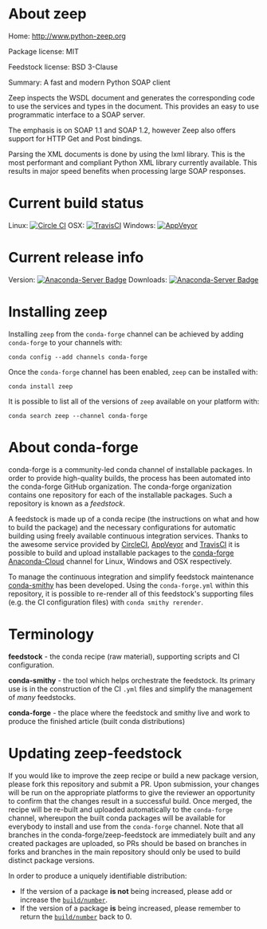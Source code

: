 About zeep
==========

Home: http://www.python-zeep.org

Package license: MIT

Feedstock license: BSD 3-Clause

Summary: A fast and modern Python SOAP client

Zeep inspects the WSDL document and generates the corresponding code to use
the services and types in the document. This provides an easy to use
programmatic interface to a SOAP server.

The emphasis is on SOAP 1.1 and SOAP 1.2, however Zeep also offers support
for HTTP Get and Post bindings.

Parsing the XML documents is done by using the lxml library. This is the
most performant and compliant Python XML library currently available. This
results in major speed benefits when processing large SOAP responses.


Current build status
====================

Linux: [![Circle CI](https://circleci.com/gh/conda-forge/zeep-feedstock.svg?style=shield)](https://circleci.com/gh/conda-forge/zeep-feedstock)
OSX: [![TravisCI](https://travis-ci.org/conda-forge/zeep-feedstock.svg?branch=master)](https://travis-ci.org/conda-forge/zeep-feedstock)
Windows: [![AppVeyor](https://ci.appveyor.com/api/projects/status/github/conda-forge/zeep-feedstock?svg=True)](https://ci.appveyor.com/project/conda-forge/zeep-feedstock/branch/master)

Current release info
====================
Version: [![Anaconda-Server Badge](https://anaconda.org/conda-forge/zeep/badges/version.svg)](https://anaconda.org/conda-forge/zeep)
Downloads: [![Anaconda-Server Badge](https://anaconda.org/conda-forge/zeep/badges/downloads.svg)](https://anaconda.org/conda-forge/zeep)

Installing zeep
===============

Installing `zeep` from the `conda-forge` channel can be achieved by adding `conda-forge` to your channels with:

```
conda config --add channels conda-forge
```

Once the `conda-forge` channel has been enabled, `zeep` can be installed with:

```
conda install zeep
```

It is possible to list all of the versions of `zeep` available on your platform with:

```
conda search zeep --channel conda-forge
```


About conda-forge
=================

conda-forge is a community-led conda channel of installable packages.
In order to provide high-quality builds, the process has been automated into the
conda-forge GitHub organization. The conda-forge organization contains one repository
for each of the installable packages. Such a repository is known as a *feedstock*.

A feedstock is made up of a conda recipe (the instructions on what and how to build
the package) and the necessary configurations for automatic building using freely
available continuous integration services. Thanks to the awesome service provided by
[CircleCI](https://circleci.com/), [AppVeyor](http://www.appveyor.com/)
and [TravisCI](https://travis-ci.org/) it is possible to build and upload installable
packages to the [conda-forge](https://anaconda.org/conda-forge)
[Anaconda-Cloud](http://docs.anaconda.org/) channel for Linux, Windows and OSX respectively.

To manage the continuous integration and simplify feedstock maintenance
[conda-smithy](http://github.com/conda-forge/conda-smithy) has been developed.
Using the ``conda-forge.yml`` within this repository, it is possible to re-render all of
this feedstock's supporting files (e.g. the CI configuration files) with ``conda smithy rerender``.


Terminology
===========

**feedstock** - the conda recipe (raw material), supporting scripts and CI configuration.

**conda-smithy** - the tool which helps orchestrate the feedstock.
                   Its primary use is in the construction of the CI ``.yml`` files
                   and simplify the management of *many* feedstocks.

**conda-forge** - the place where the feedstock and smithy live and work to
                  produce the finished article (built conda distributions)


Updating zeep-feedstock
=======================

If you would like to improve the zeep recipe or build a new
package version, please fork this repository and submit a PR. Upon submission,
your changes will be run on the appropriate platforms to give the reviewer an
opportunity to confirm that the changes result in a successful build. Once
merged, the recipe will be re-built and uploaded automatically to the
`conda-forge` channel, whereupon the built conda packages will be available for
everybody to install and use from the `conda-forge` channel.
Note that all branches in the conda-forge/zeep-feedstock are
immediately built and any created packages are uploaded, so PRs should be based
on branches in forks and branches in the main repository should only be used to
build distinct package versions.

In order to produce a uniquely identifiable distribution:
 * If the version of a package **is not** being increased, please add or increase
   the [``build/number``](http://conda.pydata.org/docs/building/meta-yaml.html#build-number-and-string).
 * If the version of a package **is** being increased, please remember to return
   the [``build/number``](http://conda.pydata.org/docs/building/meta-yaml.html#build-number-and-string)
   back to 0.
